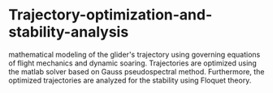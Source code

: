 # Trajectory-optimization-and-stability-analysis

mathematical modeling of the glider's trajectory using governing equations of flight mechanics and dynamic soaring. 
Trajectories are optimized using the matlab solver based on Gauss pseudospectral method.
Furthermore, the optimized trajectories are analyzed for the stability using Floquet theory.

